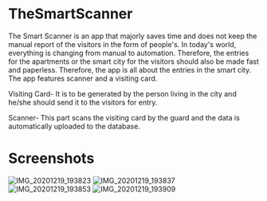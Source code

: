# TheSmartScanner
The Smart Scanner is an app that majorly saves time and does not keep the manual report of the visitors in the form of people's. In today's world, everything is changing from manual to automation. Therefore, the entries for the apartments or the smart city for the visitors should also be made fast and paperless. Therefore, the app is all about the entries in the smart city. The app features scanner and a visiting card.

Visiting Card- It is to be generated by the person living in the city and he/she should send it to the visitors for entry.

Scanner- This part scans the visiting card by the guard and the data is automatically uploaded to the database.

# Screenshots

![IMG_20201219_193823](https://user-images.githubusercontent.com/56529970/102713134-eb751a00-42eb-11eb-9aad-a32cb9191473.jpg)
![IMG_20201219_193837](https://user-images.githubusercontent.com/56529970/102713131-e748fc80-42eb-11eb-8610-60e9056311df.jpg)
![IMG_20201219_193853](https://user-images.githubusercontent.com/56529970/102713133-e9ab5680-42eb-11eb-94f4-4ee71813b1c7.jpg)
![IMG_20201219_193909](https://user-images.githubusercontent.com/56529970/102713135-ec0db080-42eb-11eb-9deb-608711b2b5d0.jpg)
